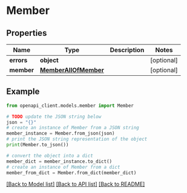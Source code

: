 # Member


## Properties

Name | Type | Description | Notes
------------ | ------------- | ------------- | -------------
**errors** | **object** |  | [optional] 
**member** | [**MemberAllOfMember**](MemberAllOfMember.md) |  | [optional] 

## Example

```python
from openapi_client.models.member import Member

# TODO update the JSON string below
json = "{}"
# create an instance of Member from a JSON string
member_instance = Member.from_json(json)
# print the JSON string representation of the object
print(Member.to_json())

# convert the object into a dict
member_dict = member_instance.to_dict()
# create an instance of Member from a dict
member_from_dict = Member.from_dict(member_dict)
```
[[Back to Model list]](../README.md#documentation-for-models) [[Back to API list]](../README.md#documentation-for-api-endpoints) [[Back to README]](../README.md)


